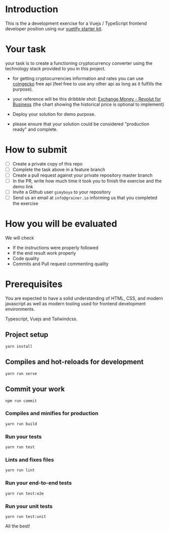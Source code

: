 # Introduction

This is the a development exercise for a Vuejs / TypeScript frontend developer position using our [vuetify starter kit](https://github.com/grainer/vuetify-starter-kit).

# Your task

your task is to create a functioning cryptocurrency converter using the technology stack provided to you in this project.

- for getting cryptocurrencies information and rates you can use [coingecko](https://www.coingecko.com/en) free api (feel free to use any other api as long as it fulfills the purpose).

- your reference will be this dribbble shot: [Exchange Money - Revolut for Business](https://dribbble.com/shots/4632373-Exchange-Money-Revolut-for-Business) (the chart showing the historical price is optional to implement)

- Deploy your solution for demo purpose.

- please ensure that your solution could be considered "production ready" and complete.

# How to submit

- [ ] Create a private copy of this repo
- [ ] Complete the task above in a feature branch
- [ ] Create a pull request against your private repository master branch
- [ ] In the PR, write how much time it took you to finish the exercise and the demo link
- [ ] Invite a Github user `gimyboya` to your repository
- [ ] Send us an email at `info@grainer.io` informing us that you completed the exercise

# How you will be evaluated

We will check

- If the instructions were properly followed
- If the end result work properly
- Code quality
- Commits and Pull request commenting quality

# Prerequisites

You are expected to have a solid understanding of HTML, CSS, and modern javascript as well as modern tooling used for frontend development environments.

Typescript, Vuejs and Tailwindcss.

## Project setup

```
yarn install
```

## Compiles and hot-reloads for development

```
yarn run serve
```

## Commit your work

```
npm run commit
```

### Compiles and minifies for production

```
yarn run build
```

### Run your tests

```
yarn run test
```

### Lints and fixes files

```
yarn run lint
```

### Run your end-to-end tests

```
yarn run test:e2e
```

### Run your unit tests

```
yarn run test:unit
```

All the best!

